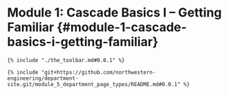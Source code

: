 # Module 1: Cascade Basics I – Getting Familiar {#module-1-cascade-basics-i-getting-familiar}

```
{% include "./the_toolbar.md#0.0.1" %}
```

```
{% include "git+https://github.com/northwestern-engineering/department-site.git/module_5_department_page_types/README.md#0.0.1" %}
```
